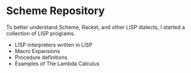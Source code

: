 # Scheme Repository
To better understand Scheme, Racket, and other LISP dialects, I started a collection of LISP programs.
- LISP interpreters written in LISP
- Macro Expansions
- Procedure definitions
- Examples of The Lambda Calculus
